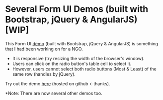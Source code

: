 Several Form UI Demos (built with Bootstrap, jQuery & AngularJS) [WIP]
======================================================================

This Form UI [demo](http://jhkueh.github.com/demo-formUI-esc/index.html) (built with Bootstrap, jQuery & AngularJS) is something that I had been working on for a NGO.

* It is responsive (try resizing the width of the browser's window).
* Users can click on the radio button's table cell to select it.
* However, users cannot select both radio buttons (Most & Least) of the same row (handles by jQuery).

Try out the demo [here](http://jhkueh.github.com/demo-formUI-esc/index.html) (hosted on github <-thanks).

*Note: There are now several other demos too.